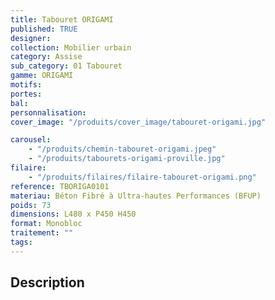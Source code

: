 ```yaml
---
title: Tabouret ORIGAMI
published: TRUE
designer:
collection: Mobilier urbain
category: Assise
sub_category: 01 Tabouret
gamme: ORIGAMI
motifs:
portes:
bal:
personnalisation:
cover_image: "/produits/cover_image/tabouret-origami.jpg"

carousel:
    - "/produits/chemin-tabouret-origami.jpeg"
    - "/produits/tabourets-origami-proville.jpg"
filaire:
    - "/produits/filaires/filaire-tabouret-origami.png"
reference: TBORIGA0101
materiau: Béton Fibré à Ultra-hautes Performances (BFUP)
poids: 73
dimensions: L480 x P450 H450
format: Monobloc
traitement: ""
tags:
---
```


## Description
